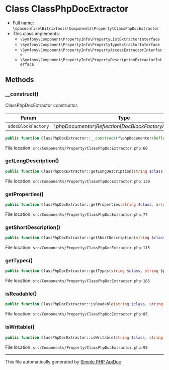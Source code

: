# Class ClassPhpDocExtractor

-   Full name: `\spaceonfire\BitrixTools\Components\Property\ClassPhpDocExtractor`
-   This class implements:
    -   `\Symfony\Component\PropertyInfo\PropertyListExtractorInterface`
    -   `\Symfony\Component\PropertyInfo\PropertyTypeExtractorInterface`
    -   `\Symfony\Component\PropertyInfo\PropertyAccessExtractorInterface`
    -   `\Symfony\Component\PropertyInfo\PropertyDescriptionExtractorInterface`

## Methods

### \_\_construct()

ClassPhpDocExtractor constructor.

| Param              | Type                                                           | Description |
| ------------------ | -------------------------------------------------------------- | ----------- |
| `$docBlockFactory` | _\phpDocumentor\Reflection\DocBlockFactoryInterface&#124;null_ |             |

```php
public function ClassPhpDocExtractor::__construct(?\phpDocumentor\Reflection\DocBlockFactoryInterface $docBlockFactory = null): mixed
```

File location: `src/Components/Property/ClassPhpDocExtractor.php:60`

### getLongDescription()

```php
public function ClassPhpDocExtractor::getLongDescription(string $class, string $property, array $context = []): ?string
```

File location: `src/Components/Property/ClassPhpDocExtractor.php:130`

### getProperties()

```php
public function ClassPhpDocExtractor::getProperties(string $class, array $context = []): array
```

File location: `src/Components/Property/ClassPhpDocExtractor.php:77`

### getShortDescription()

```php
public function ClassPhpDocExtractor::getShortDescription(string $class, string $property, array $context = []): ?string
```

File location: `src/Components/Property/ClassPhpDocExtractor.php:115`

### getTypes()

```php
public function ClassPhpDocExtractor::getTypes(string $class, string $property, array $context = []): ?array
```

File location: `src/Components/Property/ClassPhpDocExtractor.php:105`

### isReadable()

```php
public function ClassPhpDocExtractor::isReadable(string $class, string $property, array $context = []): bool
```

File location: `src/Components/Property/ClassPhpDocExtractor.php:85`

### isWritable()

```php
public function ClassPhpDocExtractor::isWritable(string $class, string $property, array $context = []): bool
```

File location: `src/Components/Property/ClassPhpDocExtractor.php:95`

---

This file automatically generated by [Simple PHP ApiDoc](https://github.com/spaceonfire/simple-php-apidoc)
